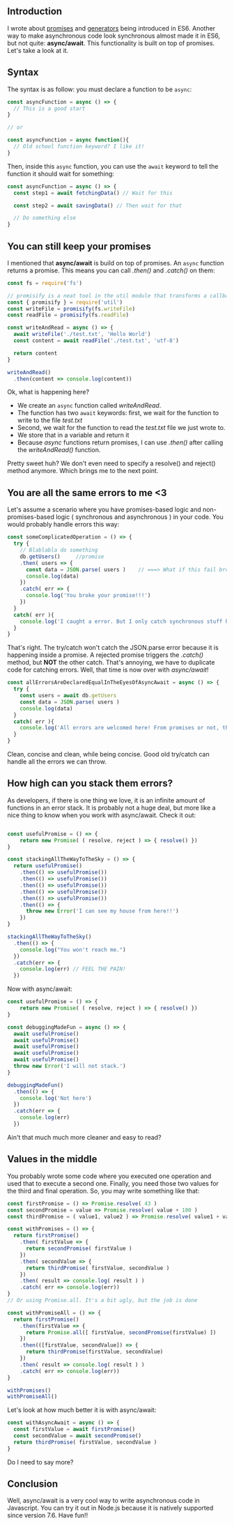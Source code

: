 ## Introduction

I wrote about <a href='https://dev.to/damcosset/i-promise-i-wont-callback-anymore-cp3' target='_blank'>promises</a> and <a href='https://dev.to/damcosset/introduction-to-generators-in-es6-5h1' target='_blank'>generators</a> being introduced in ES6. Another way to make asynchronous code look synchronous almost made it in ES6, but not quite: **async/await**. This functionality is built on top of promises. Let's take a look at it.

## Syntax

The syntax is as follow: you must declare a function to be `async`:

```javascript
const asyncFunction = async () => {
  // This is a good start
}

// or

const asyncFunction = async function(){
  // Old school function keyword? I like it!
}
```

Then, inside this `async` function, you can use the `await` keyword to tell the function it should wait for something:

```javascript
const asyncFunction = async () => {
  const step1 = await fetchingData() // Wait for this

  const step2 = await savingData() // Then wait for that

  // Do something else
}
```

## You can still keep your promises

I mentioned that **async/await** is build on top of promises. An `async` function returns a promise. This means you can call *.then()* and *.catch()* on them:

```javascript runnable
const fs = require('fs')

// promisify is a neat tool in the util module that transforms a callback function into a promise one
const { promisify } = require('util')
const writeFile = promisify(fs.writeFile)
const readFile = promisify(fs.readFile)

const writeAndRead = async () => {
  await writeFile('./test.txt', 'Hello World')
  const content = await readFile('./test.txt', 'utf-8')

  return content
}

writeAndRead()
  .then(content => console.log(content)) 
```

Ok, what is happening here?

- We create an `async` function called *writeAndRead*. 
- The function has two `await` keywords: first, we wait for the function to write to the file *test.txt*
- Second, we wait for the function to read the *test.txt* file we just wrote to.
- We store that in a variable and return it
- Because *async* functions return promises, I can use *.then()* after calling the *writeAndRead()* function.

Pretty sweet huh? We don't even need to specify a resolve() and reject() method anymore. Which brings me to the next point.

## You are all the same errors to me <3

Let's assume a scenario where you have promises-based logic and non-promises-based logic ( synchronous and asynchronous ) in your code. You would probably handle errors this way:

```javascript
const someComplicatedOperation = () => {
  try {
    // Blablabla do something
    db.getUsers()     //promise
    .then( users => {
      const data = JSON.parse( users )    // ===> What if this fail bro?
      console.log(data)
    })
    .catch( err => {
      console.log('You broke your promise!!!')
    })
  }
  catch( err ){
    console.log('I caught a error. But I only catch synchronous stuff here :(')
  }
}

```

That's right. The try/catch won't catch the JSON.parse error because it is happening inside a promise. A rejected promise triggers the *.catch()* method, but **NOT** the other catch. That's annoying, we have to duplicate code for catching errors. Well, that time is now over with *async/await*!

```javascript
const allErrorsAreDeclaredEqualInTheEyesOfAsyncAwait = async () => {
  try {
    const users = await db.getUsers
    const data = JSON.parse( users )
    console.log(data)
  }
  catch( err ){
    console.log('All errors are welcomed here! From promises or not, this catch is your catch.')
  }
}
```

Clean, concise and clean, while being concise. Good old try/catch can handle all the errors we can throw.

## How high can you stack them errors?

As developers, if there is one thing we love, it is an infinite amount of functions in an error stack. It is probably not a huge deal, but more like a nice thing to know when you work with async/await. Check it out:

```javascript runnable

const usefulPromise = () => {
    return new Promise( ( resolve, reject ) => { resolve() })
}

const stackingAllTheWayToTheSky = () => {
  return usefulPromise()
    .then(() => usefulPromise())
    .then(() => usefulPromise())
    .then(() => usefulPromise())
    .then(() => usefulPromise())
    .then(() => usefulPromise())
    .then(() => {
      throw new Error('I can see my house from here!!')
    })
}

stackingAllTheWayToTheSky()
  .then(() => {
    console.log("You won't reach me.")
  })
  .catch(err => {
    console.log(err) // FEEL THE PAIN!
  })

```

Now with async/await:

```javascript runnable
const usefulPromise = () => {
    return new Promise( ( resolve, reject ) => { resolve() })
}

const debuggingMadeFun = async () => {
  await usefulPromise()
  await usefulPromise()
  await usefulPromise()
  await usefulPromise()
  await usefulPromise()
  throw new Error('I will not stack.')
}

debuggingMadeFun()
  .then(() => {
    console.log('Not here')
  })
  .catch(err => {
    console.log(err)
  })

```

Ain't that much much more cleaner and easy to read?

## Values in the middle

You probably wrote some code where you executed one operation and used that to execute a second one. Finally, you need those two values for the third and final operation. So, you may write something like that:

```javascript runnable
const firstPromise = () => Promise.resolve( 43 )
const secondPromise = value => Promise.resolve( value + 100 ) 
const thirdPromise = ( value1, value2 ) => Promise.resolve( value1 + value2 + 100 ) 

const withPromises = () => {
  return firstPromise()
    .then( firstValue => {
      return secondPromise( firstValue )
    })
    .then( secondValue => {
      return thirdPromise( firstValue, secondValue )
    })
    .then( result => console.log( result ) )
    .catch( err => console.log(err))
}
// Or using Promise.all. It's a bit ugly, but the job is done

const withPromiseAll = () => {
  return firstPromise() 
    .then(firstValue => {
      return Promise.all([ firstValue, secondPromise(firstValue) ])
    })
    .then(([firstValue, secondValue]) => {
      return thirdPromise(firstValue, secondValue)
    })
    .then( result => console.log( result ) )
    .catch( err => console.log(err))
}

withPromises()
withPromiseAll()
```

Let's look at how much better it is with async/await:

```javascript
const withAsyncAwait = async () => {
  const firstValue = await firstPromise()
  const secondValue = await secondPromise()
  return thirdPromise( firstValue, secondValue )
}
```

Do I need to say more?

## Conclusion

Well, async/await is a very cool way to write asynchronous code in Javascript. You can try it out in Node.js because it is natively supported since version 7.6. Have fun!!
